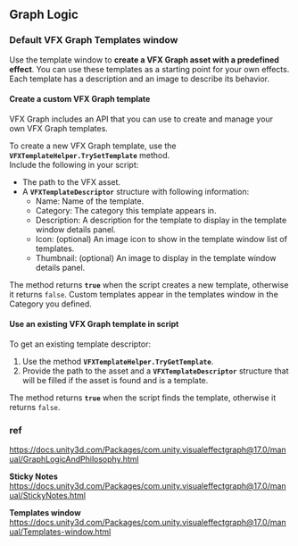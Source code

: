 ## Graph Logic

### Default VFX Graph Templates window
Use the template window to **create a VFX Graph asset with a predefined effect**. You can use these templates as a starting point for your own effects. Each template has a description and an image to describe its behavior.

#### Create a custom VFX Graph template

VFX Graph includes an API that you can use to create and manage your own VFX Graph templates.

To create a new VFX Graph template, use the **`VFXTemplateHelper.TrySetTemplate`** method.  
Include the following in your script:

-   The path to the VFX asset.
-   A **`VFXTemplateDescriptor`** structure with following information:
    -   Name: Name of the template.
    -   Category: The category this template appears in.
    -   Description: A description for the template to display in the template window details panel.
    -   Icon: (optional) An image icon to show in the template window list of templates.
    -   Thumbnail: (optional) An image to display in the template window details panel.

The method returns **`true`** when the script creates a new template, otherwise it returns `false`. Custom templates appear in the templates window in the Category you defined.

#### Use an existing VFX Graph template in script

To get an existing template descriptor:

1.  Use the method **`VFXTemplateHelper.TryGetTemplate`**.  
2.  Provide the path to the asset and a **`VFXTemplateDescriptor`** structure that will be filled if the asset is found and is a template.

The method returns **`true`** when the script finds the template, otherwise it returns `false`.


### ref 
https://docs.unity3d.com/Packages/com.unity.visualeffectgraph@17.0/manual/GraphLogicAndPhilosophy.html

**Sticky Notes** \
https://docs.unity3d.com/Packages/com.unity.visualeffectgraph@17.0/manual/StickyNotes.html

**Templates window** \
https://docs.unity3d.com/Packages/com.unity.visualeffectgraph@17.0/manual/Templates-window.html
